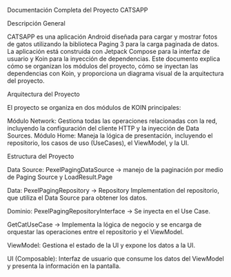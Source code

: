 Documentación Completa del Proyecto CATSAPP

Descripción General

CATSAPP es una aplicación Android diseñada para cargar y mostrar fotos de gatos utilizando la biblioteca Paging 3 
para la carga paginada de datos. La aplicación está construida con Jetpack Compose para la interfaz de usuario y Koin
para la inyección de dependencias. Este documento explica cómo se organizan los módulos del proyecto, cómo se inyectan 
las dependencias con Koin, y proporciona un diagrama visual de la arquitectura del proyecto.

Arquitectura del Proyecto

El proyecto se organiza en dos módulos de KOIN principales:

Módulo Network: Gestiona todas las operaciones relacionadas con la red, incluyendo la configuración del cliente HTTP y la inyección de Data Sources.
Módulo Home: Maneja la lógica de presentación, incluyendo el repositorio, los casos de uso (UseCases), el ViewModel, y la UI.

Estructura del Proyecto

Data Source: 
PexelPagingDataSource -> manejo de la paginación por medio de Paging Source y LoadResult.Page 

Data:
PexelPagingRepository -> Repository Implementation del repositorio, que utiliza el Data Source para obtener los datos.

Dominio:
PexelPagingRepositoryInterface -> Se inyecta en el Use Case.

GetCatUseCase -> Implementa la lógica de negocio y se encarga de orquestar las operaciones entre el repositorio y el ViewModel.

ViewModel: Gestiona el estado de la UI y expone los datos a la UI.

UI (Composable): Interfaz de usuario que consume los datos del ViewModel y presenta la información en la pantalla.
